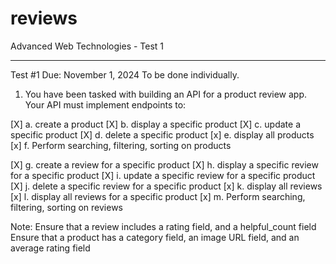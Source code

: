 # reviews
Advanced Web Technologies - Test 1

------------------------------------------------------------
Test #1
Due: November 1, 2024
To be done individually.

1. You have been tasked with building an API for a product review app. Your API must implement endpoints to:

[X] a. create a product
[X] b. display a specific product
[X] c. update a specific product
[X] d. delete a specific product
[x] e. display all products
[x] f. Perform searching, filtering, sorting on products

[X] g. create a review for a specific product
[X] h. display a specific review for a specific product
[X] i. update a specific review for a specific product
[X] j. delete a specific review for a specific product
[x] k. display all reviews
[x] l. display all reviews for a specific product
[x] m. Perform searching, filtering, sorting on reviews

Note: Ensure that a  review includes a rating field, and a helpful_count field
      Ensure that a product has a category field, an image URL field, and an average rating field
   
